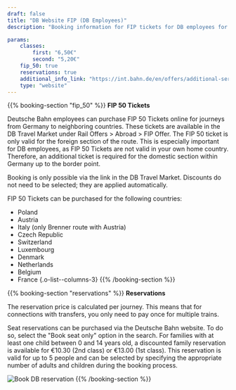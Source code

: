```yaml
---
draft: false
title: "DB Website FIP (DB Employees)"
description: "Booking information for FIP tickets for DB employees for neighboring countries of Germany"

params:
    classes:
        first: "6,50€"
        second: "5,20€"
    fip_50: true
    reservations: true
    additional_info_link: "https://int.bahn.de/en/offers/additional-services/seat-reservation"
    type: "website"
---
```


{{% booking-section "fip_50" %}}
**FIP 50 Tickets**

Deutsche Bahn employees can purchase FIP 50 Tickets online for journeys from Germany to neighboring countries. These tickets are available in the DB Travel Market under Rail Offers > Abroad > FIP Offer. The FIP 50 ticket is only valid for the foreign section of the route. This is especially important for DB employees, as FIP 50 Tickets are not valid in your own home country. Therefore, an additional ticket is required for the domestic section within Germany up to the border point.

Booking is only possible via the link in the DB Travel Market. Discounts do not need to be selected; they are applied automatically.

FIP 50 Tickets can be purchased for the following countries:
- Poland
- Austria
- Italy (only Brenner route with Austria)
- Czech Republic
- Switzerland
- Luxembourg
- Denmark
- Netherlands
- Belgium
- France
{.o-list--columns-3}
{{% /booking-section %}}

{{% booking-section "reservations" %}}
**Reservations**

The reservation price is calculated per journey. This means that for connections with transfers, you only need to pay once for multiple trains.

Seat reservations can be purchased via the Deutsche Bahn website. To do so, select the "Book seat only" option in the search. For families with at least one child between 0 and 14 years old, a discounted family reservation is available for €10.30 (2nd class) or €13.00 (1st class). This reservation is valid for up to 5 people and can be selected by specifying the appropriate number of adults and children during the booking process.

![Book DB reservation](db_reservation.webp)
{{% /booking-section %}}
